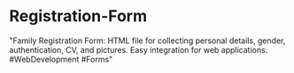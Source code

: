 # Registration-Form
"Family Registration Form: HTML file for collecting personal details, gender, authentication, CV, and pictures. Easy integration for web applications. #WebDevelopment #Forms"
